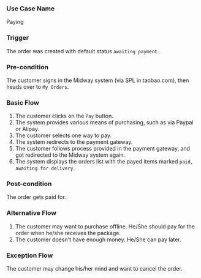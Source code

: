 ### Use Case Name
Paying

### Trigger
The order was created with default status `awaiting payment`.

### Pre-condition
The customer signs in the Midway system (via SPL in taobao.com), then heads over to `My Orders`.

### Basic Flow
 
1. The customer clicks on the `Pay` button.
2. The system provides various means of purchasing, such as via Paypal or Alipay.
3. The customer selects one way to pay.
4. The system redirects to the payment gateway.
5. The customer follows process provided in the payment gateway, and got redirected to the Midway system again.
6. The system displays the orders list with the payed items marked `paid, awaiting for delivery`.

### Post-condition
The order gets paid for.

### Alternative Flow
1. The customer may want to purchase offline.
He/She should pay for the order when he/she receives the package.
2. The customer doesn't have enough money.
He/She can pay later.

### Exception Flow
The customer may change his/her mind and want to cancel the order.